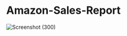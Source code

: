 # Amazon-Sales-Report

![Screenshot (300)](https://github.com/user-attachments/assets/7c97f602-585b-4df8-ace2-24d3911bd3ae)


